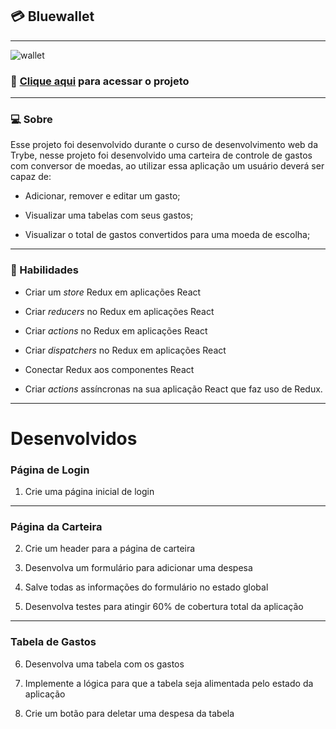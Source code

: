 ## 💳 Bluewallet
---
![wallet](https://user-images.githubusercontent.com/94760136/192841426-1b537e80-6991-4383-a364-c8e8a0a1a427.gif)

### 📌 <a href="https://bluewallet.vercel.app/">Clique aqui</a> para acessar o projeto
---

### <strong>💻 Sobre</strong>
Esse projeto foi desenvolvido durante o curso de desenvolvimento web da Trybe, nesse projeto foi desenvolvido uma carteira de controle de gastos com conversor de moedas, ao utilizar essa aplicação um usuário deverá ser capaz de:

  - Adicionar, remover e editar um gasto;

  - Visualizar uma tabelas com seus gastos;

  - Visualizar o total de gastos convertidos para uma moeda de escolha;
---

### <strong>📔 Habilidades</strong>

- Criar um _store_ Redux em aplicações React

- Criar _reducers_ no Redux em aplicações React

- Criar _actions_ no Redux em aplicações React

- Criar _dispatchers_ no Redux em aplicações React

- Conectar Redux aos componentes React

- Criar _actions_ assíncronas na sua aplicação React que faz uso de Redux.
---

# Desenvolvidos

### <strong>Página de Login</strong>

 1. Crie uma página inicial de login

---

### <strong>Página da Carteira</strong>

2. Crie um header para a página de carteira

3. Desenvolva um formulário para adicionar uma despesa

4. Salve todas as informações do formulário no estado global

5. Desenvolva testes para atingir 60% de cobertura total da aplicação

---

### <strong>Tabela de Gastos</strong>

6. Desenvolva uma tabela com os gastos

7. Implemente a lógica para que a tabela seja alimentada pelo estado da aplicação

8. Crie um botão para deletar uma despesa da tabela
